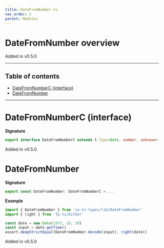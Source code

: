 ```yaml
---
title: DateFromNumber.ts
nav_order: 5
parent: Modules
---
```


# DateFromNumber overview

Added in v0.5.0

---

<h2 class="text-delta">Table of contents</h2>

- [DateFromNumberC (interface)](#datefromnumberc-interface)
- [DateFromNumber](#datefromnumber)

---

# DateFromNumberC (interface)

**Signature**

```ts
export interface DateFromNumberC extends t.Type<Date, number, unknown> {}
```

Added in v0.5.0

# DateFromNumber

**Signature**

```ts
export const DateFromNumber: DateFromNumberC = ...
```

**Example**

```ts
import { DateFromNumber } from 'io-ts-types/lib/DateFromNumber'
import { right } from 'fp-ts/Either'

const date = new Date(1973, 10, 30)
const input = date.getTime()
assert.deepStrictEqual(DateFromNumber.decode(input), right(date))
```

Added in v0.5.0
